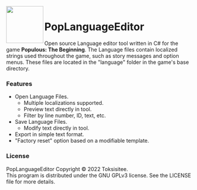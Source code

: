 <img align="left" width="100" height="100" src="https://i.imgur.com/IlTprgN.png">  

# PopLanguageEditor
Open source Language editor tool written in C# for the game **Populous: The Beginning**. The Language files contain localized strings used throughout the game, such as story messages and option menus. These files are located in the "language" folder in the game's base directory. 

### Features
- Open Language Files.
  - Multiple localizations supported.
  - Preview text directly in tool.
  - Filter by line number, ID, text, etc.
- Save Language Files.
  - Modify text directly in tool.
- Export in simple text format.
- "Factory reset" option based on a modifiable template.

### License
PopLanguageEditor Copyright © 2022 Toksisitee.  
This program is distributed under the GNU GPLv3 license. See the LICENSE file for more details. 
